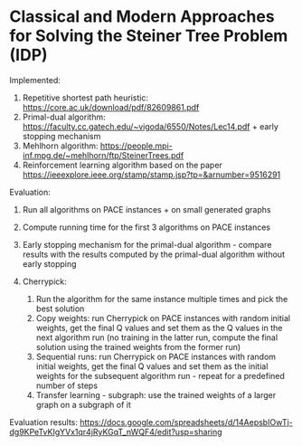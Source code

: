 # Classical and Modern Approaches for Solving the Steiner Tree Problem (IDP)

Implemented:

1. Repetitive shortest path heuristic: https://core.ac.uk/download/pdf/82609861.pdf
2. Primal-dual algorithm: https://faculty.cc.gatech.edu/~vigoda/6550/Notes/Lec14.pdf + early stopping mechanism
3. Mehlhorn algorithm: https://people.mpi-inf.mpg.de/~mehlhorn/ftp/SteinerTrees.pdf
4. Reinforcement learning algorithm based on the paper https://ieeexplore.ieee.org/stamp/stamp.jsp?tp=&arnumber=9516291

Evaluation:
1. Run all algorithms on PACE instances + on small generated graphs 
2. Compute running time for the first 3 algorithms on PACE instances
3. Early stopping mechanism for the primal-dual algorithm - compare results with the results computed by the primal-dual algorithm without early stopping
4. Cherrypick: 

    1. Run the algorithm for the same instance multiple times and pick the best solution
    2. Copy weights: run Cherrypick on PACE instances with random initial weights, get the final Q values and set them as the Q values in the next algorithm run (no training in the latter run, compute the final solution using the trained weights from the former run)
    3. Sequential runs: run Cherrypick on PACE instances with random initial weights, get the final Q values and set them as the initial weights for the subsequent algorithm run - repeat for a predefined number of steps
    4. Transfer learning - subgraph: use the trained weights of a larger graph on a subgraph of it 

Evaluation results: https://docs.google.com/spreadsheets/d/14AepsbIOwTj-dg9KPeTvKIgYVx1qr4jRyKGqT_nWQF4/edit?usp=sharing
